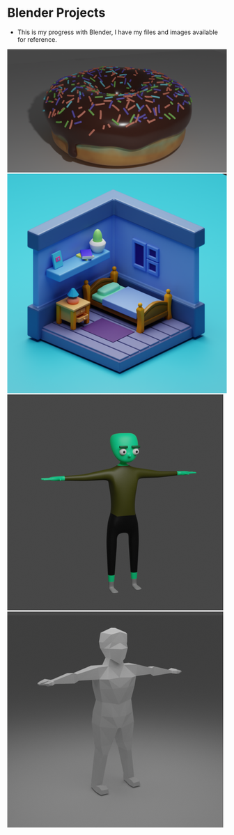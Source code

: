 # Blender Projects
* This is my progress with Blender, I have my files and images available for reference.


![Alt text](Finished&#32;Images/fancyDonut.png?raw=true "Notorious Donut")
![Alt text](Finished&#32;Images/isometricRoom.png?raw=true "Isometric Room")
![Alt text](Finished&#32;Images/SkinMan.png?raw=true "Skin Man")
![Alt text](Finished&#32;Images/PolyMan.png?raw=true "Poly Man")

